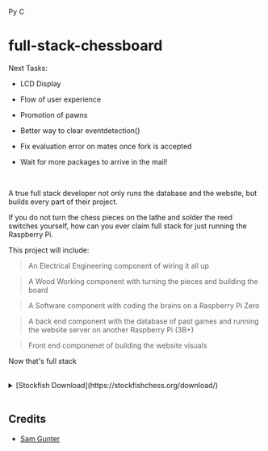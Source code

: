 <p>
    <a href="https://www.python.org/downloads/"><img src="https://img.shields.io/badge/python-3.6+-blue.svg" alt="Python version" height="17"></a>
    <a href="https://github.com/psf/black">
        <img src="https://img.shields.io/badge/code%20style-black-000000.svg" alt="Codestyle Black" height="17">
    </a>
</p>

# full-stack-chessboard

Next Tasks:

- LCD Display

- Flow of user experience

- Promotion of pawns

- Better way to clear eventdetection()

- Fix evaluation error on mates once fork is accepted

- Wait for more packages to arrive in the mail!

<br>


A true full stack developer not only runs the database and the website, but builds every part of their project. 

If you do not turn the chess pieces on the lathe and solder the reed switches yourself, how can you ever claim full stack for just running the Raspberry Pi.


This project will include: 

> An Electrical Engineering component of wiring it all up

> A Wood Working component with turning the pieces and building the board

> A Software component with coding the brains on a Raspberry Pi Zero

> A back end component with the database of past games and running the website server on another Raspberry Pi (3B+)

> Front end componenet of building the website visuals

Now that's full stack

<br>


<details>
 <summary>[Stockfish Download](https://stockfishchess.org/download/) </summary>

```
Compiled by running ["sudo make -j4 profile-build ARCH=armv7 LDFLAGS="-latomic -lpthread -lgcov"](https://www.raspberrypi.org/forums/viewtopic.php?t=245878) on the source code
```
</details>


<br>

## Credits
- [Sam Gunter](https://github.com/2kofawsome)